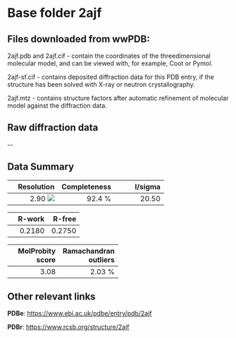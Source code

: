 # Base folder 2ajf

## Files downloaded from wwPDB:

2ajf.pdb and 2ajf.cif - contain the coordinates of the threedimensional molecular model, and can be viewed with, for example, Coot or Pymol.

2ajf-sf.cif - contains deposited diffraction data for this PDB entry, if the structure has been solved with X-ray or neutron crystallography.

2ajf.mtz - contains structure factors after automatic refinement of molecular model against the diffraction data.

## Raw diffraction data

--<br> 

## Data Summary
|   | Resolution | Completeness| I/sigma |
|---|-------------:|----------------:|--------------:|
|   |2.90 ![](https://github.com/thorn-lab/coronavirus_structural_task_force/blob/master/outreach/ang.svg)|92.4  %|<img width=50/>20.50|

|   | **R-work**| **R-free**   
|---|-------------:|----------------:|           
||0.2180|0.2750|

|   |**MolProbity<br>score**| **Ramachandran<br>outliers** 
|---|-------------:|----------------:|
||3.08|2.03 %|

## Other relevant links 
**PDBe**:  https://www.ebi.ac.uk/pdbe/entry/pdb/2ajf
 
**PDBr**: https://www.rcsb.org/structure/2ajf 

